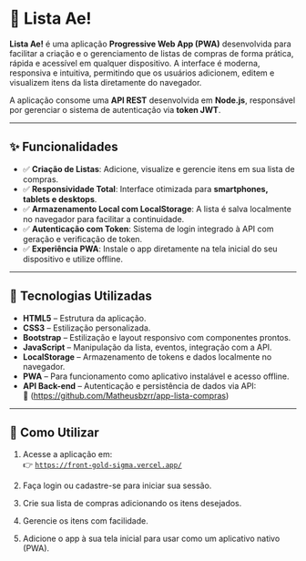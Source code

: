 # 🛒 Lista Ae!

**Lista Ae!** é uma aplicação **Progressive Web App (PWA)** desenvolvida para facilitar a criação e o gerenciamento de listas de compras de forma prática, rápida e acessível em qualquer dispositivo. A interface é moderna, responsiva e intuitiva, permitindo que os usuários adicionem, editem e visualizem itens da lista diretamente do navegador.

A aplicação consome uma **API REST** desenvolvida em **Node.js**, responsável por gerenciar o sistema de autenticação via **token JWT**.

---

## ✨ Funcionalidades

- ✅ **Criação de Listas**: Adicione, visualize e gerencie itens em sua lista de compras.
- ✅ **Responsividade Total**: Interface otimizada para **smartphones, tablets e desktops**.
- ✅ **Armazenamento Local com LocalStorage**: A lista é salva localmente no navegador para facilitar a continuidade.
- ✅ **Autenticação com Token**: Sistema de login integrado à API com geração e verificação de token.
- ✅ **Experiência PWA**: Instale o app diretamente na tela inicial do seu dispositivo e utilize offline.

---

## 🧰 Tecnologias Utilizadas

- **HTML5** – Estrutura da aplicação.
- **CSS3** – Estilização personalizada.
- **Bootstrap** – Estilização e layout responsivo com componentes prontos.
- **JavaScript** – Manipulação da lista, eventos, integração com a API.
- **LocalStorage** – Armazenamento de tokens e dados localmente no navegador.
- **PWA** – Para funcionamento como aplicativo instalável e acesso offline.
- **API Back-end** – Autenticação e persistência de dados via API:  
  🔗 (https://github.com/Matheusbzrr/app-lista-compras)

---

## 🚀 Como Utilizar

1. Acesse a aplicação em:  
   👉 [`https://front-gold-sigma.vercel.app/`](https://front-gold-sigma.vercel.app/)

2. Faça login ou cadastre-se para iniciar sua sessão.
3. Crie sua lista de compras adicionando os itens desejados.
4. Gerencie os itens com facilidade.
5. Adicione o app à sua tela inicial para usar como um aplicativo nativo (PWA).

